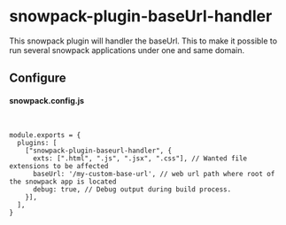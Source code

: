 # snowpack-plugin-baseUrl-handler
This snowpack plugin will handler the baseUrl. This to make it possible to run several snowpack applications under one and same domain.


## Configure


#### snowpack.config.js
```


module.exports = {
  plugins: [
    ["snowpack-plugin-baseurl-handler", {
      exts: [".html", ".js", ".jsx", ".css"], // Wanted file extensions to be affected
      baseUrl: '/my-custom-base-url', // web url path where root of the snowpack app is located
      debug: true, // Debug output during build process.
    }],
  ],
}
```
